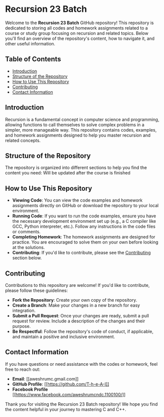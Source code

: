 # Recursion 23 Batch

Welcome to the **Recursion 23 Batch** GitHub repository! This repository is dedicated to storing all codes and homework assignments related to a course or study group focusing on recursion and related topics. Below you'll find an overview of the repository's content, how to navigate it, and other useful information.

## Table of Contents
- [Introduction](#introduction)
- [Structure of the Repository](#structure-of-the-repository)
- [How to Use This Repository](#how-to-use-this-repository)
- [Contributing](#contributing)
- [Contact Information](#contact-information)

## Introduction
Recursion is a fundamental concept in computer science and programming, allowing functions to call themselves to solve complex problems in a simpler, more manageable way. This repository contains codes, examples, and homework assignments designed to help you master recursion and related concepts.

## Structure of the Repository
The repository is organized into different sections to help you find the content you need:
Will be updated after the course is finished

## How to Use This Repository
- **Viewing Code**: You can view the code examples and homework assignments directly on GitHub or download the repository to your local environment.
- **Running Code**: If you want to run the code examples, ensure you have the necessary development environment set up (e.g., a C compiler like GCC, Python interpreter, etc.). Follow any instructions in the code files or comments.
- **Completing Homework**: The homework assignments are designed for practice. You are encouraged to solve them on your own before looking at the solutions.
- **Contributing**: If you'd like to contribute, please see the [Contributing](#contributing) section below.

## Contributing
Contributions to this repository are welcome! If you'd like to contribute, please follow these guidelines:

- **Fork the Repository**: Create your own copy of the repository.
- **Create a Branch**: Make your changes in a new branch for easy integration.
- **Submit a Pull Request**: Once your changes are ready, submit a pull request for review. Include a description of the changes and their purpose.
- **Be Respectful**: Follow the repository's code of conduct, if applicable, and maintain a positive and inclusive environment.

## Contact Information
If you have questions or need assistance with the codes or homework, feel free to reach out:

- **Email**: [[aweshrumc.gmail.com]]
- **GitHub Profile**: [[https://github.com/T-h-e-A-I]]
- **Facebook Profile** [[https://www.facebook.com/aweshrumcndc.1100100/]]

Thank you for visiting the Recursion 23 Batch repository! We hope you find the content helpful in your journey to mastering C and C++.

